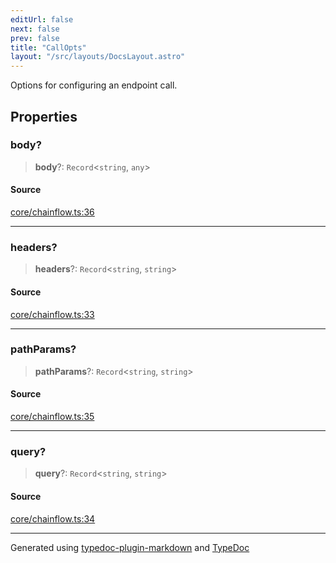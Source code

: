 ```yaml
---
editUrl: false
next: false
prev: false
title: "CallOpts"
layout: "/src/layouts/DocsLayout.astro"
---
```


Options for configuring an endpoint call.

## Properties

### body?

> **body**?: `Record`\<`string`, `any`\>

#### Source

[core/chainflow.ts:36](https://github.com/edwinlzs/chainflow/blob/a565c76/src/core/chainflow.ts#L36)

***

### headers?

> **headers**?: `Record`\<`string`, `string`\>

#### Source

[core/chainflow.ts:33](https://github.com/edwinlzs/chainflow/blob/a565c76/src/core/chainflow.ts#L33)

***

### pathParams?

> **pathParams**?: `Record`\<`string`, `string`\>

#### Source

[core/chainflow.ts:35](https://github.com/edwinlzs/chainflow/blob/a565c76/src/core/chainflow.ts#L35)

***

### query?

> **query**?: `Record`\<`string`, `string`\>

#### Source

[core/chainflow.ts:34](https://github.com/edwinlzs/chainflow/blob/a565c76/src/core/chainflow.ts#L34)

***

Generated using [typedoc-plugin-markdown](https://www.npmjs.com/package/typedoc-plugin-markdown) and [TypeDoc](https://typedoc.org/)
